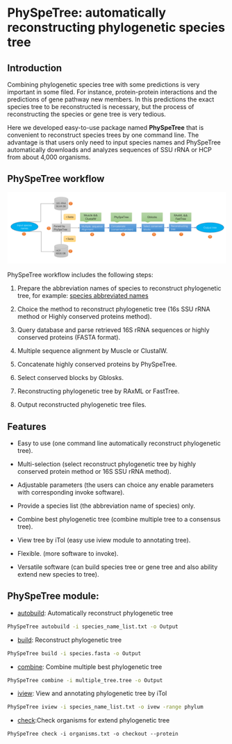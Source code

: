 
# PhySpeTree: automatically reconstructing phylogenetic species tree


## Introduction

Combining phylogenetic species tree with some predictions is very important in some filed. For instance,
protein-protein interactions and the predictions of gene pathway new members. In this predictions the exact species tree to be reconstructed
is necessary, but the process of reconstructing the species or gene tree is very tedious.

Here we developed easy-to-use package named **PhySpeTree** that is convenient to reconstruct species trees by one command line.
The advantage is that users only need to input species names and PhySpeTree automatically downloads
and analyzes sequences of SSU rRNA or HCP from about 4,000 organisms.


## PhySpeTree workflow


![workflow](img/PhySpeTree_work_follow.png)


PhySpeTree workflow includes the following steps:

1. Prepare the abbreviation names of species to reconstruct phylogenetic tree, for example: [species abbreviated names][1]

2. Choice the method to reconstruct phylogenetic tree (16s SSU rRNA method or Highly conserved proteins method).

3. Query database and parse retrieved 16S rRNA sequences or highly conserved proteins (FASTA format).

4. Multiple sequence alignment by Muscle or ClustalW.

5. Concatenate highly conserved proteins by PhySpeTree.

6. Select conserved blocks by Gblosks.

7. Reconstructing phylogenetic tree by RAxML or FastTree.

8. Output reconstructed phylogenetic tree files.



## Features

- Easy to use (one command line automatically reconstruct phylogenetic tree).

- Multi-selection (select reconstruct phylogenetic tree by highly conserved protein method or 16S SSU rRNA method).

- Adjustable parameters (the users can choice any enable parameters with corresponding invoke software).

- Provide a species list (the abbreviation name of species) only.

- Combine best phylogenetic tree (combine multiple tree to a consensus tree).

- View tree by iTol (easy use iview module to annotating tree).

- Flexible. (more software to invoke).

- Versatile software (can build species tree or gene tree and also ability extend new species to tree).


## PhySpeTree module:

* [autobuild](usage.md#autobuild): Automatically reconstruct phylogenetic tree

```bash
PhySpeTree autobuild -i species_name_list.txt -o Output
```


* [build](usage.md#build): Reconstruct phylogenetic tree

```bash
PhySpeTree build -i species.fasta -o Output
```

* [combine](usage.md#combine): Combine multiple best phylogenetic tree 

```bash
PhySpeTree combine -i multiple_tree.tree -o Output
```


* [iview](usage.md#iview): View and annotating phylogenetic tree by iTol

```bash
PhySpeTree iview -i species_name_list.txt -o ivew -range phylum 
```

* [check](usage.md#check):Check organisms for extend phylogenetic tree 

```
PhySpeTree check -i organisms.txt -o checkout --protein
```


[1]: example/organism_example_list.txt